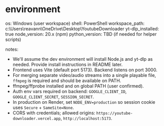 # environment

os: Windows (user workspace)
shell: PowerShell
workspace_path: c:\Users\reavann\OneDrive\Desktop\YoutubeDownloader
yt-dlp_installed: true
node_version: 20.x (npm)
python_version: TBD (if needed for helper scripts)

notes:
- We'll assume the dev environment will install Node.js and yt-dlp as needed. Provide install instructions in README later.
- Frontend uses Vite (default port 5173). Backend listens on port 3000.
- For merging separate video/audio streams into a single playable file, `ffmpeg` is required and should be available on PATH.
 - ffmpeg/ffprobe installed and on global PATH (user confirmed).
 - Auth env vars required on backend: `GOOGLE_CLIENT_ID`, `GOOGLE_CLIENT_SECRET`, `SESSION_SECRET`.
 - In production on Render, set `NODE_ENV=production` so session cookie uses `Secure` + `SameSite=None`.
 - CORS with credentials; allowed origins: `https://youtube-downloader.vercel.app`, `http://localhost:5173`.
